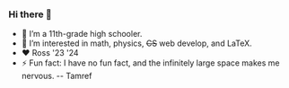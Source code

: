 ### Hi there 👋

- 🌱 I’m a 11th-grade high schooler.
- 👀 I’m interested in math, physics, ~~CS~~ web develop, and LaTeX.
- :heart: Ross '23 '24
- ⚡ Fun fact: I have no fun fact, and the infinitely large space makes me nervous. -- Tamref
